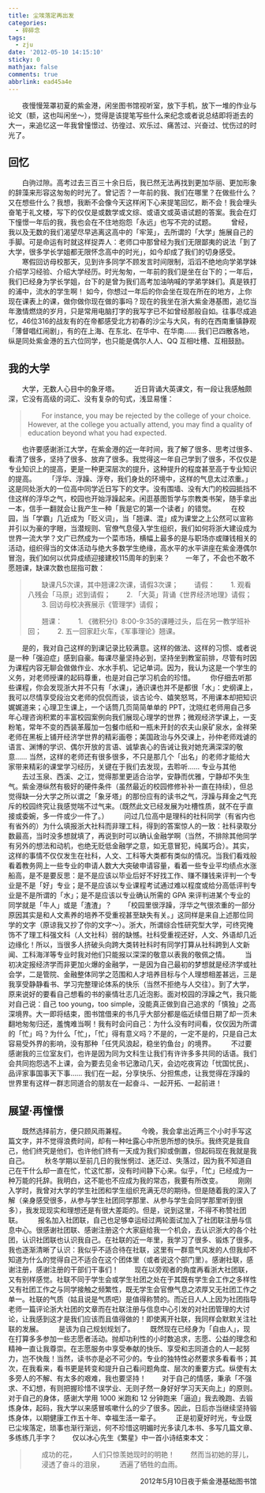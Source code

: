 ```yaml
---
title: 尘埃落定再出发
categories:
  - 碎碎念
tags:
  - zju
date: '2012-05-10 14:15:10'
sticky: 0
mathjax: false
comments: true
abbrlink: ead45a4e
---
```

　　夜慢慢笼罩初夏的紫金港，闲坐图书馆视听室，放下手机，放下一堆的作业与论文（额，这也叫闲坐～），觉得是该提笔写些什么来纪念或者说总结即将逝去的大一，来追忆这一年我曾憧憬过、彷徨过、欢乐过、痛苦过、兴奋过、忧伤过的时光了。<!-- more -->

## 回忆
　　白驹过隙。高考过去三百三十余日后，我已然无法再找到更加华丽、更加形象的辞藻来形容这匆匆的时光了。曾记否？一年前的我、我们在哪里？在做些什么？又在想些什么？我想，我断不会像今天这样闲下心来提笔回忆，断不会！我会埋头奋笔于礼文楼，写下的仅仅是或数学或文综、或语文或英语试题的答案。我会在灯下憧憬一年后的我，我也会在不住地抱怨「永远」也写不完的试题。
　　曾经，我以及无数的我们渴望尽早逃离这高中的「牢笼」，去所谓的「大学」施展自己的手脚。可是命运有时就这样捉弄人：老师口中那曾经为我们无限鄙夷的说法「到了大学，很多学长学姐都无限怀念高中的时光」，如今却成了我们的切身感受。
　　寒假回访母校那天，见到许多同学不顾发言时间限制，滔滔不绝地向学弟学妹介绍学习经验、介绍大学经历。时光匆匆，一年前的我们是坐在台下的；一年后，我们已经身为学长学姐，台下的是曾为我们高考加油呐喊的学弟学妹们。真是铁打的浦中，流水的学生啊！
如今，你想过一年后的你会坐在现在所在的地方，上你现在课表上的课，做你做你现在做的事吗？现在的我坐在浙大紫金港基图，追忆当年激情燃烧的岁月，只是常用电脑打字的我写字已不如曾经那般自如。往事尽成追忆，46位316的战友有的在帝都感受北方初春的沙尘与大风，有的在西南重镇静观「薄督唱红闹剧」，有的在上海、在东北、在华中、在华南…… 我们已四散各地，纵是同处紫金港的五六位同学，也只能是偶尔人人、QQ 互相吐槽、互相鼓励。

## 我的大学
　　大学，无数人心目中的象牙塔。
　　近日背诵大英课文，有一段让我感触颇深，它没有高级的词汇、没有复杂的句式，浅显易懂：
>　　For instance, you may be rejected by the college of your choice. However, at the college you actually attend, you may find a quality of education beyond what you had expected.

　　也许要感谢浙江大学，在紫金港的近一年时间，我了解了很多、思考过很多、看清了很多，坚持了很多、放弃了很多。我觉得这一年自己学到了很多，不仅仅是专业知识上的提高，更是一种更深层次的提升，这种提升的程度甚至高于专业知识的提高。
　　「浮华、浮躁、浮夸，我们身处的环境中，这样的气息太过浓重。」这是同处浙大的一位高中同学近日写下的文字。没有围墙、没有大门的校园抵挡不住这样的浮华之气，校园也开始浮躁起来。闲逛基图哲学与宗教类书架，随手拿出一本，信手一翻就会让我产生一种「我是它的第一个读者」的错觉。
　　在校园，当「学霸」几近成为「贬义词」，当「翘课、混」成为课堂之上公然可以宣称并引以为豪的字眼，当潜规则、官僚气息侵入学生组织，我们如何将浙大建设成为世界一流大学？文广已然成为一个菜市场，横幅上最多的是与职场亦或赚钱相关的活动，组织得当的文体活动与绝大多数学生绝缘，高水平的水平讲座在紫金港偶尔冒泡，我们如何以优异成绩迎接建校115周年的到来？
　　一年了，不会也不敢不愿翘课，缺课次数也屈指可数：
>　　缺课凡5次课，其中翘课2次课，请假3次课；
>　　请假：
>　　1. 观看八残会「马原」迟到请假；
>　　2. 「大英」背诵《世界经济地理》请假；
>　　3. 回访母校决赛展示《管理学》请假；
>
>　　翘课：
>　　1. 《微积分I》8:00-9:35的课睡过头，后在另一教学班补回；
>　　2. 五一回家赶火车，《军事理论》翘课。


　　是的，我对自己这样的到课记录比较满意。这样的做法、这样的习惯、或者说是一种「强迫症」感到自豪。每课尽量坚持必到，坚持坐到教室前排，尽管有时因为课程内容无聊会做做作业、水水手机、记记单词。因为，我认为这是一个学生的义务，对老师授课的起码尊重，也是对自己学习机会的珍惜。
　　你仔细去听那些课程，你会发现浙大并不只有「水课」，通识课也并不是都很「水」：史纲课上，我可以尽情享受段治文老师的侃侃而谈，谈古论今、嬉笑怒骂，不用课本却把知识娓娓道来；心理卫生课上，一个话筒几页简简单单的 PPT，沈晓红老师用自己多年心理咨询积累的丰富校园案例向我们展现心理学的世界；微观经济学课上，一支粉笔，常年不变的西装革履加一包餐巾纸和一瓶未开封的农夫山泉矿泉水，金祥荣老师在黑板上铺开经济学世界的精彩画卷；美国政治与外交课上，孙仲老师戏谑的语言、渊博的学识、偶尔开放的言语、诚挚衷心的告诫让我对她充满深深的敬意……
当然，这样的老师还有很多很多，不只是那几个「出名」的老师才能给大家带来精彩的课堂学习经历，关键在于我们去发现，去聆听……
专业与其他
　　去过玉泉、西溪、之江，觉得那里更适合治学，安静而优雅，宁静却不失生气。紫金港纵然有极好的硬件条件（虽然最近的校园修修补补一直在持续），但总觉得缺一分大学之所以谓之「象牙塔」的那份应有的读书之气，浮躁与拜金之气充斥的校园终究让我感觉喘不过气来。（既然此文已经发展为吐槽性质，就不在乎直接或委婉，多一件或少一件了。）
　　问过几位高中是理科的社科同学（有省内也有省外的）为什么填报浙大社科而非理工科，得到的答案惊人的一致：社科录取分数最高，当时没多想就填了，再说到时可以确认金融学啊（当然，不排除其他同学有另外的想法和动机，也绝无贬低金融学之意，如无意冒犯，纯属巧合）。其实，这样的事情不仅仅发生在社科，人文、工科等大类都有类似的情况。当我们看戏般看着教务网上一些专业的申请人数大大突破申请容量，看着一些专业平均绩点水涨船高，是不是要反思：是不是应该以毕业后好不好找工作、赚不赚钱来评判一个专业是不是「好」专业；是不是应该以专业课程考试通过难以程度或给分高低评判专业是不是所谓的「水」；是不是应该以专业确认所需的 GPA 来评判进某个专业的同学就是「牛人」或是「渣渣」？
　　「校园里很浮躁，浮华之气很浓重的一部分原因其实是和人文素养的培养不受重视甚至缺失有关。」这同样是来自上述那位同学的文字（原谅我又抄了你的文字～）。浙大，所谓综合性研究型大学，可终究掩饰不了理工科强文科（人文社科）弱的缺憾。社科受重视还好，人文、外语却几近边缘化！所以，当很多人挤破头向跨大类转社科时有同学打算从社科跨到人文新闻、工科海洋等专业时我对他们只能报以深深的敬意以表我的敬佩之情。
　　当初决定报经济学而非更加火爆的金融学，一是因为自己最初的梦想就是经济学或社会学，二是管院、金融整体同学之范围和人才培养目标与个人理想相差甚远，三是我享受静静看书、学习完整理论体系的快乐（当然不拒绝与人交往）。到了大学，原来说好的要看自己想看的书的豪情壮志几近泡影。面对校园的浮躁之气，我只能对自己说：自己 too young，too simple，没能真正做到自己追求的「慎独」之高深境界。大一即将结束，图书馆借来的书几乎大部分都是临近续借日期了却一页未翻地匆匆归还，羞愧难当啊！我有时会问自己：为什么没有时间看，仅仅因为所谓的「忙」吗？为什么「忙」，「忙」得有意义吗？不是的，一定不是的，只是自己太容易受外界的影响，没有那种「任凭风浪起，稳坐钓鱼台」的境界。
　　不过要感谢我的三位室友们，也许是因为同为文科生让我们有许许多多共同的话语。我们会共同抱怨选不上课，会为要去见金书记激动几天，会边吃夜宵边「忧国忧民」、品评家事国事天下事…… 我们在一起，分享快乐、分担焦虑，让我觉得在浮躁的世界里有这样一群志同道合的朋友在一起奋斗、一起开拓、一起前进！

## 展望·再憧憬
　　既然选择前方，便只顾风雨兼程。
　　今晚，我会拿出近两三个小时手写这篇文字，并不觉得浪费时间，却有一种吐露心中所思所想的快乐。我终究是我自己，他们终究是他们，也许他们终有一天成为我们抑或倒置，但起码现在我就是我自己。
　　秋冬学期以至前几日的我怅惘过、迷茫过、失落过，因为我不知道自己在干什么却一直在忙，忙这忙那，没有时间静下心来。似乎，「忙」已经成为一种万能的托辞。我明白，这不能也不应成为我的常态，我要有所改变。
　　刚刚入学时，我曾对大学的学生社团和学生组织充满无尽的期待。但是随着我的深入了解（亲身感受很多，从参与学生社团同学那里、从参与学生会同学那里听到很多），我发现现实和理想还是有很大差距的。但是，说到这里，不得不称赞社团联。
　　报名加入社团联，自己也足够幸运经过两轮面试加入了社团联注册与信息中心。很感谢社团联、感谢注册这个大家庭给我一个机会，去认识浙大的各个社团，认识社团联也认识我自己。在社联的近一年里，我学习了很多、锻炼了很多。我也逐渐清晰了认识：我似乎不适合待在社联，这里有一群意气风发的人但我却不知道为什么的觉得自己不适合在这个团体里（或者说这个部门里）。感谢社联，感谢注册，感谢注册的干部们干事们！
　　现在以旁观者的角度再看浙大社团联，又有别样感觉。社联不同于学生会或学生社团之处在于其既有学生会工作之多样性又有社团工作之与同学接触之频繁性，既无学生会官僚气息之浓厚又无社团工作之单一。社联的气质（姑且说是气质吧）是值得称赞的。而近日人人上因为社团指导老师一篇评论浙大社团的文章而在社联注册与信息中心引发的对社团管理的大讨论，让我感到这才是我们应该而且值得做的！即使离开社联，我同样会默默关注社联的发展。
　　是该为自己规划规划了。
　　既然现在已经身为「自由人」，现在打算多多参加一些志愿者活动。抛却功利性的小时数追求，志愿、公益的理念和精神一直让我尊崇。在志愿服务中享受奉献的快乐、享受和志同道合的人一起努力，岂不快哉！当然，读书亦是必不可少的。专业的独特性必然要求多看看书；其次，在我看来，看书更是转变和提升自己看问题角度、层次的重要方式。纵使有太多旁人的不解、有太多的艰难，我也要坚持！
　　对于自己的情感，秉承「不强求、不幻想，有则把握珍惜不误学业、无则孑然一身好好学习天天向上」的原则。对于自己的身体，感谢大学用 1000 米跑和 12 分钟跑来「逼迫」我去晚跑、去锻炼身体，起码，我大学以来感冒咳嗽什么的少了很多。因此，日后亦当继续坚持锻炼身体，以期健康工作五十年、幸福生活一辈子。
　　正是初夏好时光，专业既已尘埃落定，琐事也渐行渐远，何不珍惜这明媚时光多读几本书、多写几篇文章、多练练几手字？
　　仅以冰心先生《繁星》中一首小诗结束本文：
>　　成功的花，
>　　人们只惊羡她现时的明艳！
>　　然而当初她的芽儿，
>　　浸透了奋斗的泪泉，
>　　洒遍了牺牲的血雨。

<p align="right">
2012年5月10日夜于紫金港基础图书馆
